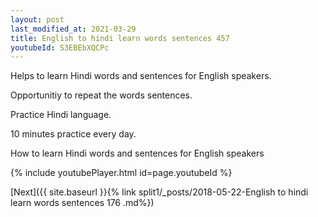 ```yaml
---
layout: post
last_modified_at: 2021-03-29
title: English to hindi learn words sentences 457 
youtubeId: S3EBEbXQCPc
---
```

 
 
Helps to learn Hindi words and sentences for English speakers.

Opportunitiy to repeat the words sentences. 

Practice Hindi language. 
 
10 minutes practice every day. 
 
How to learn Hindi words and sentences for English speakers 
 
{% include youtubePlayer.html id=page.youtubeId %}
 
 
[Next]({{ site.baseurl }}{% link  split1/_posts/2018-05-22-English to hindi learn words sentences 176 .md%})
 
